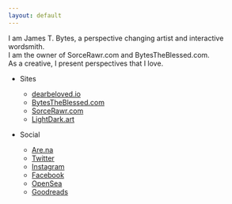 ```yaml
---
layout: default
---
```


I am James T. Bytes, a perspective changing artist and interactive wordsmith. <br>
I am the owner of SorceRawr.com and BytesTheBlessed.com. <br>
As a creative, I present perspectives that I love. <br>

* Sites  <br>
  * [dearbeloved.io](https://dearbeloved.io)
  * [BytesTheBlessed.com](https://bytestheblessed.com)
  * [SorceRawr.com](https://SorceRawr.com)
  * [LightDark.art](https://LightDark.art)

* Social <br>
  * [Are.na](https://www.are.na/james-the-blessed/blessed-bytes)
  * [Twitter](https://twitter.com/BytesTheBlessed)
  * [Instagram](www.instagram.com/bytes_the_blessed)
  * [Facebook](https://www.facebook.com/jamestheblessed)
  * [OpenSea](https://opensea.io/Bytes_The_Blessed)
  * [Goodreads](https://www.goodreads.com/user/show/135257757-james-the-blessed)

